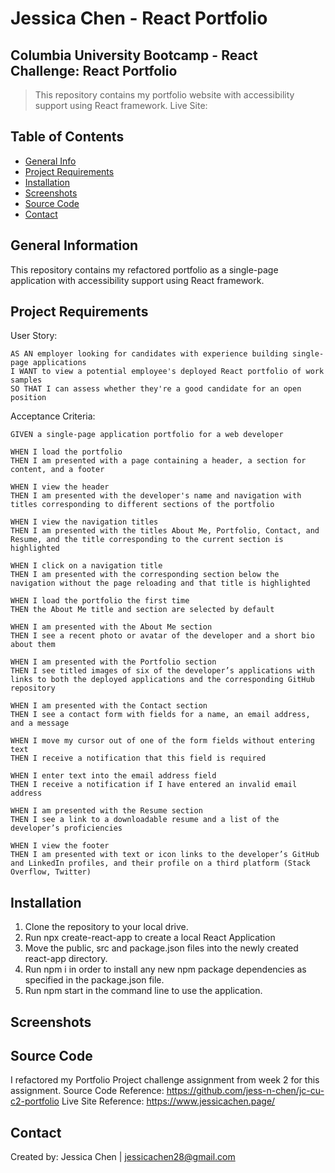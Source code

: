 # Jessica Chen - React Portfolio

## Columbia University Bootcamp - React Challenge: React Portfolio

> This repository contains my portfolio website with accessibility support using React framework.
> Live Site:

## Table of Contents

- [General Info](#general-information)
- [Project Requirements](#project-requirements)
- [Installation](#installation)
- [Screenshots](#screenshots)
- [Source Code](#source-code)
- [Contact](#contact)

## General Information

This repository contains my refactored portfolio as a single-page application with accessibility support using React framework.

## Project Requirements

User Story:

```
AS AN employer looking for candidates with experience building single-page applications
I WANT to view a potential employee's deployed React portfolio of work samples
SO THAT I can assess whether they're a good candidate for an open position
```

Acceptance Criteria:

```
GIVEN a single-page application portfolio for a web developer

WHEN I load the portfolio
THEN I am presented with a page containing a header, a section for content, and a footer

WHEN I view the header
THEN I am presented with the developer's name and navigation with titles corresponding to different sections of the portfolio

WHEN I view the navigation titles
THEN I am presented with the titles About Me, Portfolio, Contact, and Resume, and the title corresponding to the current section is highlighted

WHEN I click on a navigation title
THEN I am presented with the corresponding section below the navigation without the page reloading and that title is highlighted

WHEN I load the portfolio the first time
THEN the About Me title and section are selected by default

WHEN I am presented with the About Me section
THEN I see a recent photo or avatar of the developer and a short bio about them

WHEN I am presented with the Portfolio section
THEN I see titled images of six of the developer’s applications with links to both the deployed applications and the corresponding GitHub repository

WHEN I am presented with the Contact section
THEN I see a contact form with fields for a name, an email address, and a message

WHEN I move my cursor out of one of the form fields without entering text
THEN I receive a notification that this field is required

WHEN I enter text into the email address field
THEN I receive a notification if I have entered an invalid email address

WHEN I am presented with the Resume section
THEN I see a link to a downloadable resume and a list of the developer’s proficiencies

WHEN I view the footer
THEN I am presented with text or icon links to the developer’s GitHub and LinkedIn profiles, and their profile on a third platform (Stack Overflow, Twitter)
```

## Installation

1. Clone the repository to your local drive.
2. Run npx create-react-app to create a local React Application
3. Move the public, src and package.json files into the newly created react-app directory.
4. Run npm i in order to install any new npm package dependencies as specified in the package.json file.
5. Run npm start in the command line to use the application.

## Screenshots

## Source Code

I refactored my Portfolio Project challenge assignment from week 2 for this assignment.
Source Code Reference: https://github.com/jess-n-chen/jc-cu-c2-portfolio
Live Site Reference: https://www.jessicachen.page/

## Contact

Created by: Jessica Chen | jessicachen28@gmail.com
